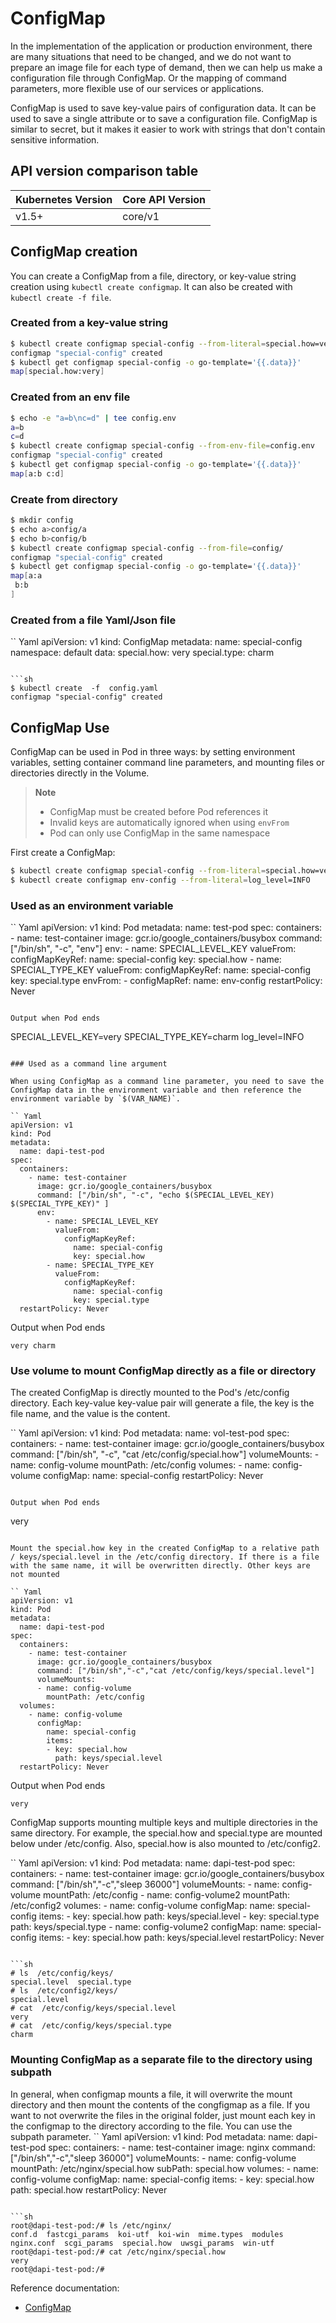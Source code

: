 # ConfigMap

In the implementation of the application or production environment, there are many situations that need to be changed, and we do not want to prepare an image file for each type of demand, then we can help us make a configuration file through ConfigMap. Or the mapping of command parameters, more flexible use of our services or applications.

ConfigMap is used to save key-value pairs of configuration data. It can be used to save a single attribute or to save a configuration file. ConfigMap is similar to secret, but it makes it easier to work with strings that don't contain sensitive information.

## API version comparison table

| Kubernetes Version | Core API Version |
| --------------- | ------------- |
| v1.5+           | core/v1       |

## ConfigMap creation

You can create a ConfigMap from a file, directory, or key-value string creation using `kubectl create configmap`. It can also be created with `kubectl create -f file`.

### Created from a key-value string

```sh
$ kubectl create configmap special-config --from-literal=special.how=very
configmap "special-config" created
$ kubectl get configmap special-config -o go-template='{{.data}}'
map[special.how:very]
```

### Created from an env file

```sh
$ echo -e "a=b\nc=d" | tee config.env
a=b
c=d
$ kubectl create configmap special-config --from-env-file=config.env
configmap "special-config" created
$ kubectl get configmap special-config -o go-template='{{.data}}'
map[a:b c:d]
```

### Create from directory

```sh
$ mkdir config
$ echo a>config/a
$ echo b>config/b
$ kubectl create configmap special-config --from-file=config/
configmap "special-config" created
$ kubectl get configmap special-config -o go-template='{{.data}}'
map[a:a
 b:b
]
```

### Created from a file Yaml/Json file

`` Yaml
apiVersion: v1
kind: ConfigMap
metadata:
  name: special-config
  namespace: default
data:
  special.how: very
  special.type: charm
```

```sh
$ kubectl create  -f  config.yaml
configmap "special-config" created
```

## ConfigMap Use

ConfigMap can be used in Pod in three ways: by setting environment variables, setting container command line parameters, and mounting files or directories directly in the Volume.

> **Note**
>
> - ConfigMap must be created before Pod references it
> - Invalid keys are automatically ignored when using `envFrom`
> - Pod can only use ConfigMap in the same namespace

First create a ConfigMap:

```sh
$ kubectl create configmap special-config --from-literal=special.how=very --from-literal=special.type=charm
$ kubectl create configmap env-config --from-literal=log_level=INFO
```

### Used as an environment variable

`` Yaml
apiVersion: v1
kind: Pod
metadata:
  name: test-pod
spec:
  containers:
    - name: test-container
      image: gcr.io/google_containers/busybox
      command: ["/bin/sh", "-c", "env"]
      env:
        - name: SPECIAL_LEVEL_KEY
          valueFrom:
            configMapKeyRef:
              name: special-config
              key: special.how
        - name: SPECIAL_TYPE_KEY
          valueFrom:
            configMapKeyRef:
              name: special-config
              key: special.type
      envFrom:
        - configMapRef:
            name: env-config
  restartPolicy: Never
```

Output when Pod ends

```
SPECIAL_LEVEL_KEY=very
SPECIAL_TYPE_KEY=charm
log_level=INFO
```

### Used as a command line argument

When using ConfigMap as a command line parameter, you need to save the ConfigMap data in the environment variable and then reference the environment variable by `$(VAR_NAME)`.

`` Yaml
apiVersion: v1
kind: Pod
metadata:
  name: dapi-test-pod
spec:
  containers:
    - name: test-container
      image: gcr.io/google_containers/busybox
      command: ["/bin/sh", "-c", "echo $(SPECIAL_LEVEL_KEY) $(SPECIAL_TYPE_KEY)" ]
      env:
        - name: SPECIAL_LEVEL_KEY
          valueFrom:
            configMapKeyRef:
              name: special-config
              key: special.how
        - name: SPECIAL_TYPE_KEY
          valueFrom:
            configMapKeyRef:
              name: special-config
              key: special.type
  restartPolicy: Never
```

Output when Pod ends

```
very charm
```

### Use volume to mount ConfigMap directly as a file or directory

The created ConfigMap is directly mounted to the Pod's /etc/config directory. Each key-value key-value pair will generate a file, the key is the file name, and the value is the content.

`` Yaml
apiVersion: v1
kind: Pod
metadata:
  name: vol-test-pod
spec:
  containers:
    - name: test-container
      image: gcr.io/google_containers/busybox
      command: ["/bin/sh", "-c", "cat /etc/config/special.how"]
      volumeMounts:
      - name: config-volume
        mountPath: /etc/config
  volumes:
    - name: config-volume
      configMap:
        name: special-config
  restartPolicy: Never
```

Output when Pod ends

```
very
```

Mount the special.how key in the created ConfigMap to a relative path / keys/special.level in the /etc/config directory. If there is a file with the same name, it will be overwritten directly. Other keys are not mounted

`` Yaml
apiVersion: v1
kind: Pod
metadata:
  name: dapi-test-pod
spec:
  containers:
    - name: test-container
      image: gcr.io/google_containers/busybox
      command: ["/bin/sh","-c","cat /etc/config/keys/special.level"]
      volumeMounts:
      - name: config-volume
        mountPath: /etc/config
  volumes:
    - name: config-volume
      configMap:
        name: special-config
        items:
        - key: special.how
          path: keys/special.level
  restartPolicy: Never
```
Output when Pod ends

```
very
```

ConfigMap supports mounting multiple keys and multiple directories in the same directory. For example, the special.how and special.type are mounted below under /etc/config. Also, special.how is also mounted to /etc/config2.

`` Yaml
apiVersion: v1
kind: Pod
metadata:
  name: dapi-test-pod
spec:
  containers:
    - name: test-container
      image: gcr.io/google_containers/busybox
      command: ["/bin/sh","-c","sleep 36000"]
      volumeMounts:
      - name: config-volume
        mountPath: /etc/config
      - name: config-volume2
        mountPath: /etc/config2
  volumes:
    - name: config-volume
      configMap:
        name: special-config
        items:
        - key: special.how
          path: keys/special.level
        - key: special.type
          path: keys/special.type
    - name: config-volume2
      configMap:
        name: special-config
        items:
        - key: special.how
          path: keys/special.level
  restartPolicy: Never
```

```sh
# ls  /etc/config/keys/
special.level  special.type
# ls  /etc/config2/keys/
special.level
# cat  /etc/config/keys/special.level
very
# cat  /etc/config/keys/special.type
charm
```

### Mounting ConfigMap as a separate file to the directory using subpath
In general, when configmap mounts a file, it will overwrite the mount directory and then mount the contents of the congfigmap as a file. If you want to not overwrite the files in the original folder, just mount each key in the configmap to the directory according to the file. You can use the subpath parameter.
`` Yaml
apiVersion: v1
kind: Pod
metadata:
  name: dapi-test-pod
spec:
  containers:
    - name: test-container
      image: nginx
      command: ["/bin/sh","-c","sleep 36000"]
      volumeMounts:
      - name: config-volume
        mountPath: /etc/nginx/special.how
        subPath: special.how
  volumes:
    - name: config-volume
      configMap:
        name: special-config
        items:
        - key: special.how
          path: special.how
  restartPolicy: Never
```

```sh
root@dapi-test-pod:/# ls /etc/nginx/
conf.d	fastcgi_params	koi-utf  koi-win  mime.types  modules  nginx.conf  scgi_params	special.how  uwsgi_params  win-utf
root@dapi-test-pod:/# cat /etc/nginx/special.how
very
root@dapi-test-pod:/#
```

Reference documentation:

* [ConfigMap](https://kubernetes.io/docs/tasks/configure-pod-container/configure-pod-configmap/)
